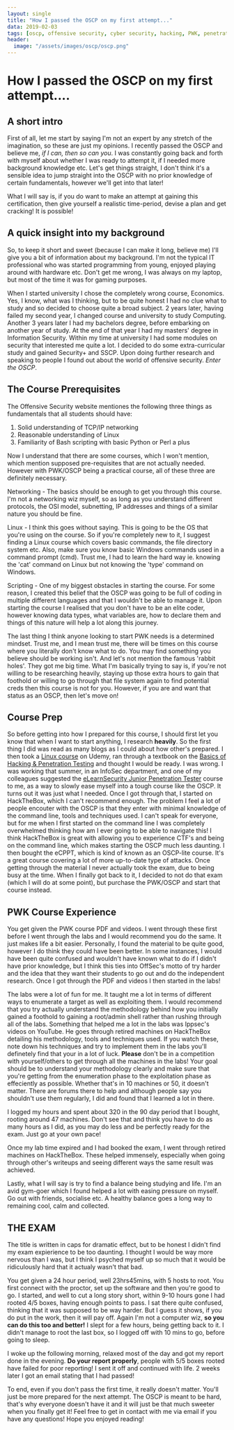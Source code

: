 ```yaml
---
layout: single
title: "How I passed the OSCP on my first attempt..."
data: 2019-02-03
tags: [oscp, offensive security, cyber security, hacking, PWK, penetration testing, red team]
header:
  image: "/assets/images/oscp/oscp.png"
---
```


# How I passed the OSCP on my first attempt....

## A short intro

First of all, let me start by saying I'm not an expert by any stretch of the imagination, so these are just my opinions. I recently passed the OSCP and believe me, *if I can, then so can you*. I was constantly going back and forth with myself about whether I was ready to attempt it, if I needed more background knowledge etc. Let's get things straight, I don't think it's a sensible idea to jump straight into the OSCP with no prior knowledge of certain fundamentals, however we'll get into that later! 

What I will say is, if you do want to make an attempt at gaining this certification, then give yourself a realistic time-period, devise a plan and get cracking! It is possible!

## A quick insight into my background

So, to keep it short and sweet (because I can make it long, believe me) I'll give you a bit of information about my background. I'm not the typical IT professional who was started programming from young, enjoyed playing around with hardware etc. Don't get me wrong, I was always on my laptop, but most of the time it was for gaming purposes.

When I started university I chose the completely wrong course, Economics. Yes, I know, what was I thinking, but to be quite honest I had no clue what to study and so decided to choose quite a broad subject. 2 years later, having failed my second year, I changed course and university to study Computing. Another 3 years later I had my bachelors degree, before embarking on another year of study. At the end of that year I had my masters' degree in Information Security. Within my time at university I had some modules on security that interested me quite a lot. I decided to do some extra-curricular study and gained Security+ and SSCP. Upon doing further research and speaking to people I found out about the world of offensive security. *Enter the OSCP*.


## The Course Prerequisites

The Offensive Security website mentiones the following three things as fundamentals that all students should have:

1. Solid understanding of TCP/IP networking
2. Reasonable understanding of Linux
3. Familiarity of Bash scripting with basic Python or Perl a plus

Now I understand that there are some courses, which I won't mention, which mention supposed pre-requisites that are not actually needed. However with PWK/OSCP being a practical course, all of these three are definitely necessary. 

Networking - The basics should be enough to get you through this course. I'm not a networking wiz myself, so as long as you understand different protocols, the OSI model, subnetting, IP addresses and things of a similar nature you should be fine. 

Linux - I think this goes without saying. This is going to be the OS that you're using on the course. So if you're completely new to it, I suggest finding a Linux course which covers basic commands, the file directory system etc. Also, make sure you know basic Windows commands used in a command prompt (cmd). Trust me, I had to learn the hard way ie. knowing the 'cat' command on Linux but not knowing the 'type' command on Windows.

Scripting - One of my biggest obstacles in starting the course. For some reason, I created this belief that the OSCP was going to be full of coding in multiple different languages and that I wouldn't be able to manage it. Upon starting the course I realised that you don't have to be an elite coder, however knowing data types, what variables are, how to declare them and things of this nature will help a lot along this journey.

The last thing I think anyone looking to start PWK needs is a determined mindset. Trust me, and I mean trust me, there will be times on this course where you literally don't know what to do. You may find something you believe should be working isn't. And let's not mention the famous 'rabbit holes'. They got me big time. What I'm basically trying to say is, if you're not willing to be researching heavily, staying up those extra hours to gain that foothold or willing to go through that file system again to find potential creds then this course is not for you. However, if you are and want that status as an OSCP, then let's move on!

## Course Prep

So before getting into how I prepared for this course, I should first let you know that when I want to start anything, I research **heavily**. So the first thing I did was read as many blogs as I could about how other's prepared. I then took a [Linux course](https://www.udemy.com/course/learn-linux-in-5-days/) on Udemy, ran through a textbook on the [Basics of Hacking & Penetration Testing](https://www.amazon.co.uk/Basics-Hacking-Penetration-Testing-Syngress/dp/1597496553) and thought I would be ready. I was wrong. I was working that summer, in an InfoSec department, and one of my colleagues suggested the [eLearnSecurity Junior Penetration Tester](https://www.elearnsecurity.com/certification/ejpt/) course to me, as a way to slowly ease myself into a tough course like the OSCP. It turns out it was just what I needed. Once I got through that, I started on HackTheBox, which I can't recommend enough. The problem I feel a lot of people encouter with the OSCP is that they enter with minimal knowledge of the command line, tools and techniques used. I can't speak for everyone, but for me when I first started on the command line I was completely overwhelmed thinking how am I ever going to be able to navigate this! I think HackTheBox is great with allowing you to experience CTF's and being on the command line, which makes starting the OSCP much less daunting. I then bought the eCPPT, which is kind of known as an OSCP-lite course. It's a great course covering a lot of more up-to-date type of attacks. Once getting through the material I never actually took the exam, due to being busy at the time. When I finally got back to it, I decided to not do that exam (which I will do at some point), but purchase the PWK/OSCP and start that course instead.

## PWK Course Experience

You get given the PWK course PDF and videos. I went through these first before I went through the labs and I would recommend you do the same. It just makes life a bit easier. Personally, I found the material to be quite good, however I do think they could have been better. In some instances, I would have been quite confused and wouldn't have known what to do if I didn't have prior knowledge, but I think this ties into OffSec's motto of try harder and the idea that they want their students to go out and do the independent research. Once I got through the PDF and videos I then started in the labs!

The labs were a lot of fun for me. It taught me a lot in terms of different ways to enumerate a target as well as exploiting them. I would recommend that you try actually understand the methodology behind how you initially gained a foothold to gaining a root/admin shell rather than rushing through all of the labs. Something that helped me a lot in the labs was Ippsec's videos on YouTube. He goes through retired machines on HackTheBox detailing his methodology, tools and techniques used. If you watch these, note down his techniques and try to implement them in the labs you'll definetely find that your in a lot of luck. **Please** don't be in a competition with yourself/others to get through all the machines in the labs! Your goal should be to understand your methodology clearly and make sure that you're getting from the enumeration phase to the exploitation phase as effeciently as possible. Whether that's in 10 machines or 50, it doesn't matter. There are forums there to help and although people say you shouldn't use them regularly, I did and found that I learned a lot in there.

I logged my hours and spent about 320 in the 90 day period that I bought, rooting around 47 machines. Don't see that and think you have to do as many hours as I did, as you may do less and be perfectly ready for the exam. Just go at your own pace! 

Once my lab time expired and I had booked the exam, I went through retired machines on HackTheBox. These helped immensely, especially when going through other's writeups and seeing different ways the same result was achieved.

Lastly, what I will say is try to find a balance being studying and life. I'm an avid gym-goer which I found helped a lot with easing pressure on myself. Go out with friends, socialise etc. A healthy balance goes a long way to remaining cool, calm and collected.


## THE EXAM

The title is written in caps for dramatic effect, but to be honest I didn't find my exam expierience to be too daunting. I thought I would be way more nervous than I was, but I think I psyched myself up so much that it would be ridiculously hard that it actualy wasn't that bad.

You get given a 24 hour period, well 23hrs45mins, with 5 hosts to root. You first connect with the proctor, set up the software and then you're good to go. I started, and well to cut a long story short, within 9-10 hours gone I had rooted 4/5 boxes, having enough points to pass. I sat there quite confused, thinking that it was supposed to be way harder. But I guess it shows, if you do put in the work, then it will pay off. Again I'm not a computer wiz, **so you can do this too and better!** I slept for a few hours, being getting back to it. I didn't manage to root the last box, so I logged off with 10 mins to go, before going to sleep.

I woke up the following morning, relaxed most of the day and got my report done in the evening. **Do your report properly**, people with 5/5 boxes rooted have failed for poor reporting! I sent it off and continued with life. 2 weeks later I got an email stating that I had passed!

To end, even if you don't pass the first time, it really doesn't matter. You'll just be more prepared for the next attempt. The OSCP is meant to be hard, that's why everyone doesn't have it and it will just be that much sweeter when you finally get it! Feel free to get in contact with me via email if you have any questions! Hope you enjoyed reading!